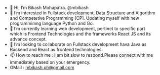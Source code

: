 - 👋 Hi, I’m Bikash Mohapatra. @mbikash
- 👀 I’m interested in Fullstack development, Data Structure and Algorithm and Competetive Programming [CP]. Updating myself with new programmimng language Python and Go.
- 🌱 I’m currently learning web development, pertinet to specific part which is Frontend Technologies and the frameworks React JS and its advance concept.
- 💞️ I’m looking to collaborate on Fullstack development hava Java as Backend and React as frontend technologies.
- 📫 How to reach me : I am bit slow to respond.Please connect with me immediately based on your emergency.
- GMail : mbikash.ph@gmail.com

<!---
mbika/mbika is a ✨ special ✨ repository because its `README.md` (this file) appears on your GitHub profile.
You can click the Preview link to take a look at your changes.
--->
